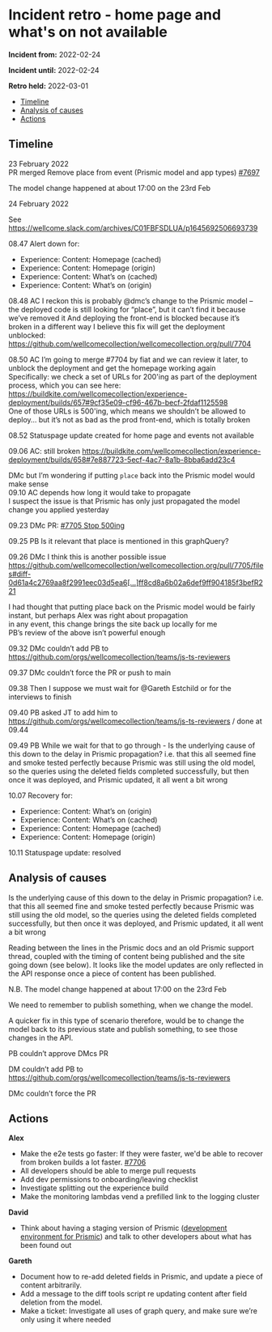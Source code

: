 # Incident retro - home page and what's on not available

**Incident from:** 2022-02-24

**Incident until:** 2022-02-24

**Retro held:** 2022-03-01

- [Timeline](#timeline)
- [Analysis of causes](#analysis-of-causes)
- [Actions](#actions)

## Timeline

23 February 2022<br>
PR merged Remove place from event (Prismic model and app types) [#7697 ](https://github.com/wellcomecollection/wellcomecollection.org/pull/7697)

The model change happened at about 17:00 on the 23rd Feb

24 February 2022

See https://wellcome.slack.com/archives/C01FBFSDLUA/p1645692506693739 

08.47 Alert down for: 
- Experience: Content: Homepage (cached)
- Experience: Content: Homepage (origin)
- Experience: Content: What’s on (cached)
- Experience: Content: What’s on (origin)

08.48 AC I reckon this is probably @dmc’s change to the Prismic model – the deployed code is still looking for “place”, but it can’t find it because we’ve removed it
And deploying the front-end is blocked because it’s broken in a different way
I believe this fix will get the deployment unblocked: https://github.com/wellcomecollection/wellcomecollection.org/pull/7704 

08.50 AC I’m going to merge #7704 by fiat and we can review it later, to unblock the deployment and get the homepage working again<br>
Specifically: we check a set of URLs for 200'ing as part of the deployment process, which you can see here: https://buildkite.com/wellcomecollection/experience-deployment/builds/657#9cf35e09-cf96-467b-becf-2fdaf1125598 <br>
One of those URLs is 500'ing, which means we shouldn’t be allowed to deploy… but it’s not as bad as the prod front-end, which is totally broken

08.52 Statuspage update created for home page and events not available

09.06 AC: still broken https://buildkite.com/wellcomecollection/experience-deployment/builds/658#7e887723-5ecf-4ac7-8a1b-8bba6add23c4 

DMc but I’m wondering if putting `place` back into the Prismic model would make sense<br>
09.10 AC depends how long it would take to propagate<br>
I suspect the issue is that Prismic has only just propagated the model change you applied yesterday

09.23 DMc PR: [#7705 Stop 500ing](https://github.com/wellcomecollection/wellcomecollection.org/pull/7705)

09.25 PB Is it relevant that place is mentioned in this graphQuery?

09.26 DMc I think this is another possible issue https://github.com/wellcomecollection/wellcomecollection.org/pull/7705/files#diff-0d61a4c2769aa8f2991eec03d5ea6[…]ff8cd8a6b02a6def9ff904185f3befR221 

I had thought that putting place back on the Prismic model would be fairly instant, but perhaps Alex was right about propagation<br>
in any event, this change brings the site back up locally for me<br>
PB’s review of the above isn’t powerful enough

09.32 DMc couldn’t add PB to https://github.com/orgs/wellcomecollection/teams/js-ts-reviewers 

09.37 DMc couldn’t force the PR or push to main

09.38 Then I suppose we must wait for @Gareth Estchild or for the interviews to finish 

09.40 PB asked JT to add him to https://github.com/orgs/wellcomecollection/teams/js-ts-reviewers / done at 09.44

09.49 PB While we wait for that to go through - Is the underlying cause of this down to the delay in Prismic propagation?
i.e. that this all seemed fine and smoke tested perfectly because Prismic was still using the old model, so the queries using the deleted fields completed successfully, but then once it was deployed, and Prismic updated, it all went a bit wrong

10.07 Recovery for:<br>
- Experience: Content: What’s on (origin)
- Experience: Content: What’s on (cached)
- Experience: Content: Homepage (cached)
- Experience: Content: Homepage (origin)

10.11 Statuspage update: resolved


## Analysis of causes
Is the underlying cause of this down to the delay in Prismic propagation?
i.e. that this all seemed fine and smoke tested perfectly because Prismic was still using the old model, so the queries using the deleted fields completed successfully, but then once it was deployed, and Prismic updated, it all went a bit wrong

Reading between the lines in the Prismic docs and an old Prismic support thread, coupled with the timing of content being published and the site going down (see below). It looks like the model updates are only reflected in the API response once a piece of content has been published.

N.B. The model change happened at about 17:00 on the 23rd Feb

We need to remember to publish something, when we change the model.

A quicker fix in this type of scenario therefore, would be to change the model back to its previous state and publish something, to see those changes in the API.


PB couldn’t approve DMcs PR

DM couldn’t add PB to https://github.com/orgs/wellcomecollection/teams/js-ts-reviewers 

DMc couldn’t force the PR


## Actions

**Alex**
- Make the e2e tests go faster: If they were faster, we'd be able to recover from broken builds a lot faster. [#7706](https://github.com/wellcomecollection/wellcomecollection.org/issues/7706)
- All developers should be able to merge pull requests
- Add dev permissions to onboarding/leaving checklist
- Investigate splitting out the experience build
- Make the monitoring lambdas vend a prefilled link to the logging cluster

**David**
- Think about having a staging version of Prismic ([development environment for Prismic](https://prismic.io/docs/core-concepts/environments)) and talk to other developers about what has been found out

**Gareth**
- Document how to re-add deleted fields in Prismic, and update a piece of content arbitrarily.
- Add a message to the diff tools script re updating content after field deletion from the model.
- Make a ticket: Investigate all uses of graph query, and make sure we’re only using it where needed
